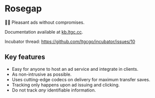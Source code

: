 # Rosegap
🌹🌙 Pleasant ads without compromises.

Documentation available at [kb.ltgc.cc](https://kb.ltgc.cc/rosegap/).

Incubator thread: https://github.com/ltgcgo/incubator/issues/10

## Key features
* Easy for anyone to host an ad service and integrate in clients.
* As non-intrusive as possible.
* Uses cutting-edge codecs on delivery for maximum transfer saves.
* Tracking only happens upon ad issuing and clicking.
* Do not track *any* identifiable information.
